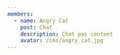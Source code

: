```yaml
---
members:
  - name: Angry Cat
    post: Chat
    description: Chat pas content
    avatar: /cms/angry_cat.jpg
---
```


